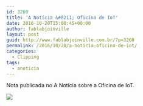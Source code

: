 ```yaml
---
id: 3260
title: 'A Notícia &#8211; Oficina de IoT'
date: 2016-10-28T15:00:45+00:00
author: fablabjoinville
layout: post
guid: http://www.fablabjoinville.com.br/?p=3260
permalink: /2016/10/28/a-noticia-oficina-de-iot/
categories:
  - Clipping
tags:
  - anoticia
---
```

Nota publicada no A Notícia sobre a Oficina de IoT.

![]({{site.baseurl}}/wp-content/uploads/2016/11/20161028-Fab-Lab-A-Notícia-on-line-Workshop-Internet-das-Coisas-agenda-300x159.png)
